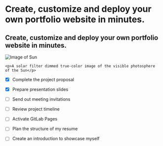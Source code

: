 # Create, customize and deploy your own portfolio website in minutes.
## Create, customize and deploy your own portfolio website in minutes.

![Image of Sun](https://en.wikipedia.org/wiki/File:The_Sun_in_white_light.jpg)

```
<p>A solar filter dimmed true-color image of the visible photosphere of the Sun</p>
```


- [x] Complete the project proposal
- [x] Prepare presentation slides
- [ ] Send out meeting invitations
- [ ] Review project timeline

- [ ] Activate GitLab Pages
- [ ] Plan the structure of my resume
- [ ] Create an introduction to showcase myself
